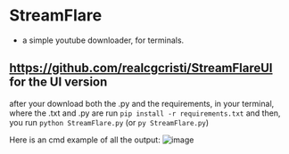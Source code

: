 # StreamFlare
- a simple youtube downloader, for terminals.
## https://github.com/realcgcristi/StreamFlareUI for the UI version

after your download both the .py and the requirements, in your terminal, where the .txt and .py are run `pip install -r requirements.txt`
and then, you run `python StreamFlare.py` (or `py StreamFlare.py`)

Here is an cmd example of all the output:
![image](https://github.com/user-attachments/assets/85b7074d-a760-4ec6-8e51-4b9c6f42bea8)
